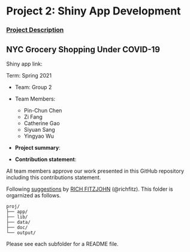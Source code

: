 # Project 2: Shiny App Development

### [Project Description](doc/project2_desc.md)



## NYC Grocery Shopping Under COVID-19 

Shiny app link:

Term: Spring 2021

+ Team: Group 2
+ Team Members:          
	+ Pin-Chun Chen
	+ Zi Fang
	+ Catherine Gao
	+ Siyuan Sang
	+ Yingyao Wu

+ **Project summary**: 

+ **Contribution statement**: 

All team members approve our work presented in this GitHub repository including this contributions statement. 

Following [suggestions](http://nicercode.github.io/blog/2013-04-05-projects/) by [RICH FITZJOHN](http://nicercode.github.io/about/#Team) (@richfitz). This folder is orgarnized as follows.

```
proj/
├── app/
├── lib/
├── data/
├── doc/
└── output/
```

Please see each subfolder for a README file.

